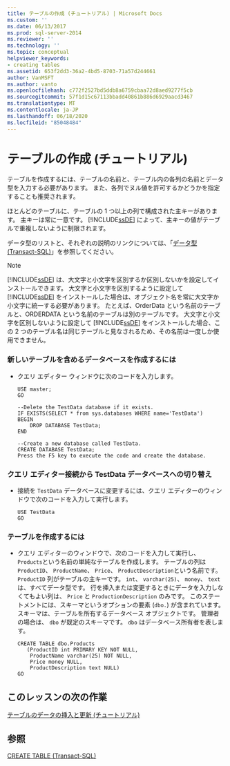 ```yaml
---
title: テーブルの作成 (チュートリアル) | Microsoft Docs
ms.custom: ''
ms.date: 06/13/2017
ms.prod: sql-server-2014
ms.reviewer: ''
ms.technology: ''
ms.topic: conceptual
helpviewer_keywords:
- creating tables
ms.assetid: 653f2dd3-36a2-4bd5-8703-71a57d244661
author: VanMSFT
ms.author: vanto
ms.openlocfilehash: c772f2527bd5ddb8a6759cbaa72d8aed9277f5cb
ms.sourcegitcommit: 57f1d15c67113bbadd40861b886d6929aacd3467
ms.translationtype: MT
ms.contentlocale: ja-JP
ms.lasthandoff: 06/18/2020
ms.locfileid: "85048484"
---
```

# <a name="creating-a-table-tutorial"></a>テーブルの作成 (チュートリアル)
  テーブルを作成するには、テーブルの名前と、テーブル内の各列の名前とデータ型を入力する必要があります。 また、各列でヌル値を許可するかどうかを指定することも推奨されます。  
  
 ほとんどのテーブルに、テーブルの 1 つ以上の列で構成された主キーがあります。 主キーは常に一意です。 [!INCLUDE[ssDE](../includes/ssde-md.md)] によって、主キーの値がテーブルで重複しないように制限されます。  
  
 データ型のリストと、それぞれの説明のリンクについては、「[データ型 (Transact-SQL)](/sql/t-sql/data-types/data-types-transact-sql)」を参照してください。  
  
> [!NOTE]  
>  [!INCLUDE[ssDE](../includes/ssde-md.md)] は、大文字と小文字を区別するか区別しないかを設定してインストールできます。 大文字と小文字を区別するように設定して [!INCLUDE[ssDE](../includes/ssde-md.md)] をインストールした場合は、オブジェクト名を常に大文字か小文字に統一する必要があります。 たとえば、OrderData という名前のテーブルと、ORDERDATA という名前のテーブルは別のテーブルです。 大文字と小文字を区別しないように設定して [!INCLUDE[ssDE](../includes/ssde-md.md)] をインストールした場合、この 2 つのテーブル名は同じテーブルと見なされるため、その名前は一度しか使用できません。  
  
### <a name="to-create-a-database-to-contain-the-new-table"></a>新しいテーブルを含めるデータベースを作成するには  
  
-   クエリ エディター ウィンドウに次のコードを入力します。  
  
    ```  
    USE master;  
    GO  
  
    --Delete the TestData database if it exists.  
    IF EXISTS(SELECT * from sys.databases WHERE name='TestData')  
    BEGIN  
        DROP DATABASE TestData;  
    END  
  
    --Create a new database called TestData.  
    CREATE DATABASE TestData;  
    Press the F5 key to execute the code and create the database.  
    ```  
  
### <a name="switch-the-query-editor-connection-to-the-testdata-database"></a>クエリ エディター接続から TestData データベースへの切り替え  
  
-   接続を `TestData` データベースに変更するには、クエリ エディターのウィンドウで次のコードを入力して実行します。  
  
    ```  
    USE TestData  
    GO  
    ```  
  
### <a name="to-create-a-table"></a>テーブルを作成するには  
  
-   クエリ エディターのウィンドウで、次のコードを入力して実行し、 `Products`という名前の単純なテーブルを作成します。 テーブルの列は `ProductID`、 `ProductName`、 `Price`、 `ProductDescription`という名前です。 `ProductID` 列がテーブルの主キーです。 `int`、 `varchar(25)`、 `money`、 `text` は、すべてデータ型です。 行を挿入または変更するときにデータを入力しなくてもよい列は、 `Price` と `ProductionDescription` のみです。 このステートメントには、スキーマというオプションの要素 (`dbo.`) が含まれています。 スキーマは、テーブルを所有するデータベース オブジェクトです。 管理者の場合は、 `dbo` が既定のスキーマです。 `dbo` はデータベース所有者を表します。  
  
    ```  
    CREATE TABLE dbo.Products  
       (ProductID int PRIMARY KEY NOT NULL,  
        ProductName varchar(25) NOT NULL,  
        Price money NULL,  
        ProductDescription text NULL)  
    GO  
    ```  
  
## <a name="next-task-in-lesson"></a>このレッスンの次の作業  
 [テーブルのデータの挿入と更新 (チュートリアル)](../t-sql/lesson-1-3-inserting-and-updating-data-in-a-table.md)  
  
## <a name="see-also"></a>参照  
 [CREATE TABLE &#40;Transact-SQL&#41;](/sql/t-sql/statements/create-table-transact-sql)  
  
  
